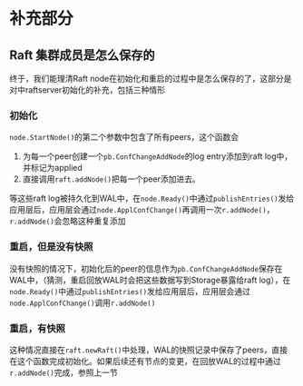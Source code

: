 # 补充部分

## Raft 集群成员是怎么保存的

终于，我们能理清Raft node在初始化和重启的过程中是怎么保存的了，这部分是对[](./2-raftexample.md)中raftserver初始化的补充，包括三种情形

### 初始化

`node.StartNode()`的第二个参数中包含了所有peers，这个函数会
1. 为每一个peer创建一个`pb.ConfChangeAddNode`的log entry添加到raft log中，并标记为applied
1. 直接调用`raft.addNode()`把每一个peer添加进去。

等这些raft log被持久化到WAL中，在`node.Ready()`中通过`publishEntries()`发给应用层后，应用层会通过`node.ApplConfChange()`再调用一次`r.addNode()`，`r.addNode()`会忽略这种重复添加

### 重启，但是没有快照

没有快照的情况下，初始化后的peer的信息作为`pb.ConfChangeAddNode`保存在WAL中，（猜测，重启回放WAL时会把这些数据写到Storage暴露给raft log），在`node.Ready()`中通过`publishEntries()`发给应用层后，应用层会通过`node.ApplConfChange()`调用`r.addNode()`


### 重启，有快照

这种情况直接在`raft.newRaft()`中处理，WAL的快照记录中保存了peers，直接在这个函数完成初始化。如果后续还有节点的变更，在回放WAL的过程中通过`r.addNode()`完成，参照上一节